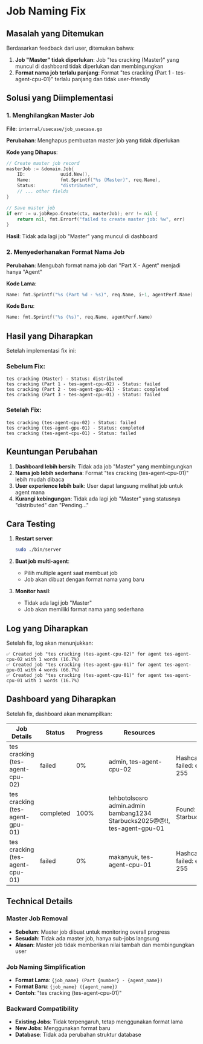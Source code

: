 # Job Naming Fix

## Masalah yang Ditemukan

Berdasarkan feedback dari user, ditemukan bahwa:

1. **Job "Master" tidak diperlukan**: Job "tes cracking (Master)" yang muncul di dashboard tidak diperlukan dan membingungkan
2. **Format nama job terlalu panjang**: Format "tes cracking (Part 1 - tes-agent-cpu-01)" terlalu panjang dan tidak user-friendly

## Solusi yang Diimplementasi

### 1. **Menghilangkan Master Job**

**File**: `internal/usecase/job_usecase.go`

**Perubahan**: Menghapus pembuatan master job yang tidak diperlukan

**Kode yang Dihapus**:
```go
// Create master job record
masterJob := &domain.Job{
    ID:             uuid.New(),
    Name:           fmt.Sprintf("%s (Master)", req.Name),
    Status:         "distributed",
    // ... other fields
}

// Save master job
if err := u.jobRepo.Create(ctx, masterJob); err != nil {
    return nil, fmt.Errorf("failed to create master job: %w", err)
}
```

**Hasil**: Tidak ada lagi job "Master" yang muncul di dashboard

### 2. **Menyederhanakan Format Nama Job**

**Perubahan**: Mengubah format nama job dari "Part X - Agent" menjadi hanya "Agent"

**Kode Lama**:
```go
Name: fmt.Sprintf("%s (Part %d - %s)", req.Name, i+1, agentPerf.Name)
```

**Kode Baru**:
```go
Name: fmt.Sprintf("%s (%s)", req.Name, agentPerf.Name)
```

## Hasil yang Diharapkan

Setelah implementasi fix ini:

### **Sebelum Fix**:
```
tes cracking (Master) - Status: distributed
tes cracking (Part 1 - tes-agent-cpu-02) - Status: failed
tes cracking (Part 2 - tes-agent-gpu-01) - Status: completed
tes cracking (Part 3 - tes-agent-cpu-01) - Status: failed
```

### **Setelah Fix**:
```
tes cracking (tes-agent-cpu-02) - Status: failed
tes cracking (tes-agent-gpu-01) - Status: completed
tes cracking (tes-agent-cpu-01) - Status: failed
```

## Keuntungan Perubahan

1. **Dashboard lebih bersih**: Tidak ada job "Master" yang membingungkan
2. **Nama job lebih sederhana**: Format "tes cracking (tes-agent-cpu-01)" lebih mudah dibaca
3. **User experience lebih baik**: User dapat langsung melihat job untuk agent mana
4. **Kurangi kebingungan**: Tidak ada lagi job "Master" yang statusnya "distributed" dan "Pending..."

## Cara Testing

1. **Restart server**:
   ```bash
   sudo ./bin/server
   ```

2. **Buat job multi-agent**:
   - Pilih multiple agent saat membuat job
   - Job akan dibuat dengan format nama yang baru

3. **Monitor hasil**:
   - Tidak ada lagi job "Master"
   - Job akan memiliki format nama yang sederhana

## Log yang Diharapkan

Setelah fix, log akan menunjukkan:

```
✅ Created job "tes cracking (tes-agent-cpu-02)" for agent tes-agent-cpu-02 with 1 words (16.7%)
✅ Created job "tes cracking (tes-agent-gpu-01)" for agent tes-agent-gpu-01 with 4 words (66.7%)
✅ Created job "tes cracking (tes-agent-cpu-01)" for agent tes-agent-cpu-01 with 1 words (16.7%)
```

## Dashboard yang Diharapkan

Setelah fix, dashboard akan menampilkan:

| Job Details | Status | Progress | Resources | Result | Actions |
|-------------|--------|----------|-----------|--------|---------|
| tes cracking (tes-agent-cpu-02) | failed | 0% | admin, tes-agent-cpu-02 | Hashcat execution failed: exit status 255 | ... |
| tes cracking (tes-agent-gpu-01) | completed | 100% | tehbotolsosro admin.admin bambang1234 Starbucks2025@@!!, tes-agent-gpu-01 | Found: Starbucks2025@@!! | ... |
| tes cracking (tes-agent-cpu-01) | failed | 0% | makanyuk, tes-agent-cpu-01 | Hashcat execution failed: exit status 255 | ... |

## Technical Details

### Master Job Removal
- **Sebelum**: Master job dibuat untuk monitoring overall progress
- **Sesudah**: Tidak ada master job, hanya sub-jobs langsung
- **Alasan**: Master job tidak memberikan nilai tambah dan membingungkan user

### Job Naming Simplification
- **Format Lama**: `{job_name} (Part {number} - {agent_name})`
- **Format Baru**: `{job_name} ({agent_name})`
- **Contoh**: "tes cracking (tes-agent-cpu-01)"

### Backward Compatibility
- **Existing Jobs**: Tidak terpengaruh, tetap menggunakan format lama
- **New Jobs**: Menggunakan format baru
- **Database**: Tidak ada perubahan struktur database
